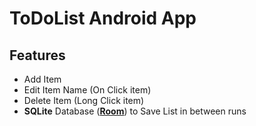 # ToDoList Android App
## Features
- Add Item
- Edit Item Name (On Click item)
- Delete Item (Long Click item)
- **SQLite** Database ([**Room**](https://developer.android.com/training/data-storage/room)) to Save List in between runs
